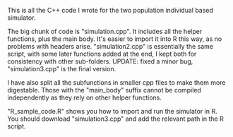 This is all the C++ code I wrote for the two population individual based simulator.

The big chunk of code is "simulation.cpp". It includes all the helper functions, plus the main body.
It's easier to import it into R this way, as no problems with headers arise.
"simulation2.cpp" is essentially the same script, with some later functions added at the end, I kept both for consistency with other sub-folders.
UPDATE: fixed a minor bug, "simulation3.cpp" is the final version.

I have also split all the subfunctions in smaller cpp files to make them more digestable.
Those with the "main_body" suffix cannot be compiled independently as they rely on other helper functions.

"R_sample_code.R" shows you how to import and run the simulator in R.
You should download "simulation3.cpp" and add the relevant path in the R script.
